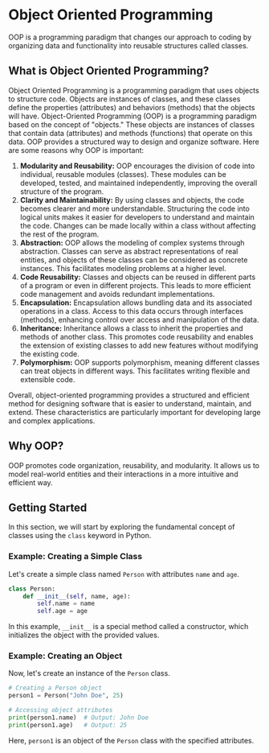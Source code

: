 # Object Oriented Programming

OOP is a programming paradigm that changes our approach to coding by organizing data and functionality into reusable structures called classes.

## What is Object Oriented Programming?

Object Oriented Programming is a programming paradigm that uses objects to structure code. Objects are instances of classes, and these classes define the properties (attributes) and behaviors (methods) that the objects will have. Object-Oriented Programming (OOP) is a programming paradigm based on the concept of "objects." These objects are instances of classes that contain data (attributes) and methods (functions) that operate on this data. OOP provides a structured way to design and organize software. Here are some reasons why OOP is important:

1. **Modularity and Reusability:** OOP encourages the division of code into individual, reusable modules (classes). These modules can be developed, tested, and maintained independently, improving the overall structure of the program.
2. **Clarity and Maintainability:** By using classes and objects, the code becomes clearer and more understandable. Structuring the code into logical units makes it easier for developers to understand and maintain the code. Changes can be made locally within a class without affecting the rest of the program.
3. **Abstraction:** OOP allows the modeling of complex systems through abstraction. Classes can serve as abstract representations of real entities, and objects of these classes can be considered as concrete instances. This facilitates modeling problems at a higher level.
4. **Code Reusability:** Classes and objects can be reused in different parts of a program or even in different projects. This leads to more efficient code management and avoids redundant implementations.
5. **Encapsulation:** Encapsulation allows bundling data and its associated operations in a class. Access to this data occurs through interfaces (methods), enhancing control over access and manipulation of the data.
6. **Inheritance:** Inheritance allows a class to inherit the properties and methods of another class. This promotes code reusability and enables the extension of existing classes to add new features without modifying the existing code.
7. **Polymorphism:** OOP supports polymorphism, meaning different classes can treat objects in different ways. This facilitates writing flexible and extensible code.

Overall, object-oriented programming provides a structured and efficient method for designing software that is easier to understand, maintain, and extend. These characteristics are particularly important for developing large and complex applications.

## Why OOP?

OOP promotes code organization, reusability, and modularity. It allows us to model real-world entities and their interactions in a more intuitive and efficient way.

## Getting Started

In this section, we will start by exploring the fundamental concept of classes using the `class` keyword in Python.

### Example: Creating a Simple Class

Let's create a simple class named `Person` with attributes `name` and `age`.

```python
class Person:
    def __init__(self, name, age):
        self.name = name
        self.age = age
```

In this example, `__init__` is a special method called a constructor, which initializes the object with the provided values.

### Example: Creating an Object

Now, let's create an instance of the `Person` class.

```python
# Creating a Person object
person1 = Person("John Doe", 25)

# Accessing object attributes
print(person1.name)  # Output: John Doe
print(person1.age)   # Output: 25
```

Here, `person1` is an object of the `Person` class with the specified attributes.
